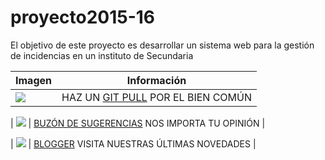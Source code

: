 # proyecto2015-16

El objetivo de este proyecto es desarrollar un sistema web para la gestión de incidencias en un instituto de Secundaria

| Imagen | Información |
| ------ | -------- |
| ![](http://findicons.com/files/icons/584/the_last_order_plus/128/alarm.png) | HAZ UN [GIT PULL](https://github.com/profeIAP/panelDeControl/wiki#actualizaci%C3%B3n) POR EL BIEN COMÚN |

| ![](http://findicons.com/files/icons/2209/beos/128/beos_mailbox.png) | [BUZÓN DE SUGERENCIAS](https://docs.google.com/spreadsheets/d/1GWBdArQ-0j-Db2zIGtvORs9uhucbrG9X1V1fWlzMtlo/edit#gid=0) NOS IMPORTA TU OPINIÓN |

| ![](http://findicons.com/files/icons/1066/orb/96/blogger.png) | [BLOGGER](http://semillerodeempresas.blogspot.com.es/) VISITA NUESTRAS ÚLTIMAS NOVEDADES |
